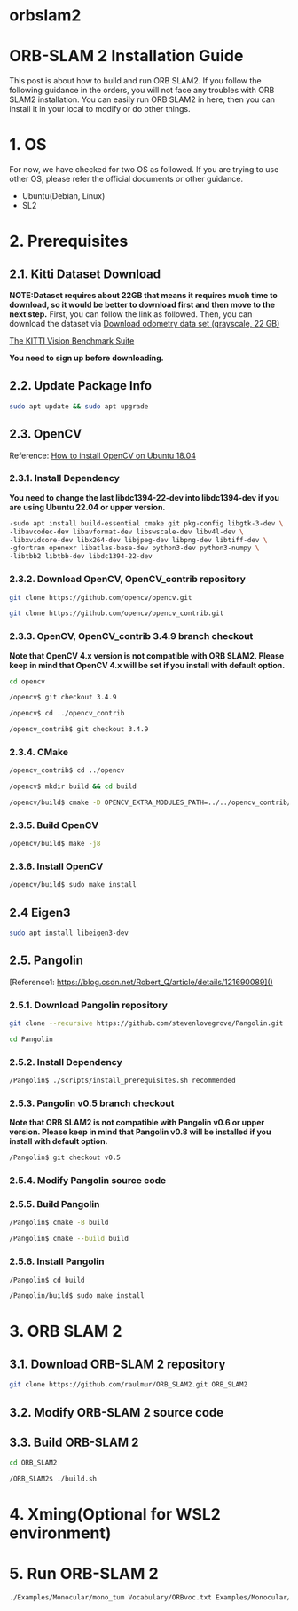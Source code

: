 # orbslam2



# ORB-SLAM 2 Installation Guide
This post is about how to build and run ORB SLAM2. If you follow the following guidance in the orders, you will not face any troubles with ORB SLAM2 installation. You can easily run ORB SLAM2 in here, then you can install it in your local to modify or do other things.

# 1. OS
For now, we have checked for two OS as followed. If you are trying to use other OS, please refer the official documents or other guidance.

- Ubuntu(Debian, Linux)
- SL2

# 2. Prerequisites
## 2.1. Kitti Dataset Download

**NOTE:Dataset requires about 22GB that means it requires much time to download, so it would be better to download first and then move to the next step.**
First, you can follow the link as followed. Then, you can download the dataset via [Download odometry data set (grayscale, 22 GB)](https://www.cvlibs.net/datasets/kitti/user_login.php)

[The KITTI Vision Benchmark Suite](https://www.cvlibs.net/datasets/kitti/user_login.php)

 **You need to sign up before downloading.**

## 2.2. Update Package Info

```bash
sudo apt update && sudo apt upgrade
```

## 2.3. OpenCV

Reference: [How to install OpenCV on Ubuntu 18.04](https://linuxize.com/post/how-to-install-opencv-on-ubuntu-18-04/)


### 2.3.1. Install Dependency
 **You need to change the last libdc1394-22-dev into libdc1394-dev if you are using Ubuntu 22.04 or upper version.**
```bash
-sudo apt install build-essential cmake git pkg-config libgtk-3-dev \
-libavcodec-dev libavformat-dev libswscale-dev libv4l-dev \
-libxvidcore-dev libx264-dev libjpeg-dev libpng-dev libtiff-dev \
-gfortran openexr libatlas-base-dev python3-dev python3-numpy \
-libtbb2 libtbb-dev libdc1394-22-dev
``` 
### 2.3.2. Download OpenCV, OpenCV_contrib repository

```bash
git clone https://github.com/opencv/opencv.git
```
 
```bash
git clone https://github.com/opencv/opencv_contrib.git
```

### 2.3.3. OpenCV, OpenCV_contrib 3.4.9 branch checkout

**Note that OpenCV 4.x version is not compatible with ORB SLAM2. Please keep in mind that OpenCV 4.x will be set if you install with default option.**

```bash
cd opencv
```
```bash
/opencv$ git checkout 3.4.9
```
```bash
/opencv$ cd ../opencv_contrib
```
```bash
/opencv_contrib$ git checkout 3.4.9
```

### 2.3.4. CMake
```bash
/opencv_contrib$ cd ../opencv
```
```bash
/opencv$ mkdir build && cd build
```
```bash
/opencv/build$ cmake -D OPENCV_EXTRA_MODULES_PATH=../../opencv_contrib/modules ..
```

### 2.3.5. Build OpenCV
```bash
/opencv/build$ make -j8
```

### 2.3.6. Install OpenCV
```bash
/opencv/build$ sudo make install
```

## 2.4 Eigen3
```bash
sudo apt install libeigen3-dev
```

## 2.5. Pangolin
[Reference1: https://blog.csdn.net/Robert_Q/article/details/121690089]()
[]()

### 2.5.1. Download Pangolin repository
```bash
git clone --recursive https://github.com/stevenlovegrove/Pangolin.git
```
```bash
cd Pangolin
```

### 2.5.2. Install Dependency
```bash
/Pangolin$ ./scripts/install_prerequisites.sh recommended
```

### 2.5.3. Pangolin v0.5 branch checkout
**Note that ORB SLAM2 is not compatible with Pangolin v0.6 or upper version. Please keep in mind that Pangolin v0.8 will be installed if you install with default option.**
```bash
/Pangolin$ git checkout v0.5
```

### 2.5.4. Modify Pangolin source code

### 2.5.5. Build Pangolin
```bash
/Pangolin$ cmake -B build
```
```bash
/Pangolin$ cmake --build build
```

### 2.5.6. Install Pangolin
```bash
/Pangolin$ cd build
```
```bash
/Pangolin/build$ sudo make install
```

# 3. ORB SLAM 2
## 3.1. Download ORB-SLAM 2 repository
```bash
git clone https://github.com/raulmur/ORB_SLAM2.git ORB_SLAM2
```

## 3.2. Modify ORB-SLAM 2 source code

## 3.3. Build ORB-SLAM 2
```bash
cd ORB_SLAM2
```
```bash
/ORB_SLAM2$ ./build.sh
```

# 4. Xming(Optional for WSL2 environment)

# 5. Run ORB-SLAM 2
```bash
./Examples/Monocular/mono_tum Vocabulary/ORBvoc.txt Examples/Monocular/TUM2.yaml rgbd_dataset_freiburg1_desk
```


 
